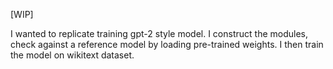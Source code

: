 [WIP]

I wanted to replicate training gpt-2 style model. I construct the modules, check against a reference model by loading pre-trained weights.
I then train the model on wikitext dataset.
